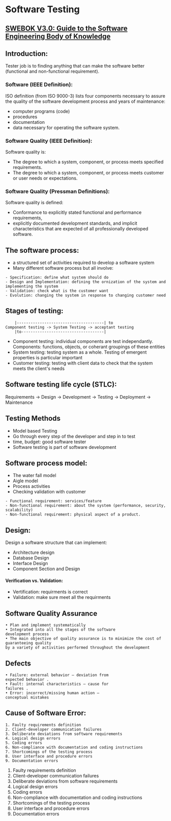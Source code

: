 # Software Testing

## [SWEBOK V3.0: Guide to the Software Engineering Body of Knowledge](https://ieeecs-media.computer.org/media/education/swebok/swebok-v3.pdf)
## Introduction:
Tester job is to finding anything that can make the software better (functional and non-functional requirement).
### Software (IEEE Definition):
ISO definition (from ISO 9000-3) lists four components necessary to assure the quality of the software development process and years of maintenance:
- computer programs (code)
- procedures
- documentation
- data necessary for operating the software system.

### Software Quality (IEEE Definition):
Software quality is:
- The degree to which a system, component, or process meets specified requirements.
- The degree to which a system, component, or process meets customer or user needs or expectations.

### Software Quality (Pressman Definitions):
Software quality is defined:
- Conformance to explicitly stated functional and performance requirements,
- explicitly documented development standards, and implicit characteristics that are expected of all professionally developed software.

## The software process:
- a structured set of activities required to develop a software system
- Many different software process but all involve:
```
- Specification: define what system should do
- Design and Implementation: defining the ornization of the system and implementing the system
- Validation: check what is the customer want 
- Evolution: changing the system in response to changing customer need 
```
## Stages of testing:
```
	|--------------------------------------| to
Component testing -> System Testing -> acceptant testing
	|to------------------------------------|
```
- Component testing: individual components are test independantly. Components: functions, objects, or coherant groupings of these entities
- System testing: testing system as a whole. Testing of emergent properties is particular important
- Customer testing: testing with client data to check that the system meets the client's needs

## Software testing life cycle (STLC):
Requirements -> Design -> Development -> Testing -> Deployment -> Maintenance

## Testing Methods
- Model based Testing
- Go through every step of the developer and step in to test
- time, budget: good software tester
- Software testing is part of software development

## Software process model:
- The water fall model
- Aigle model
- Process activities
- Checking validation with customer
```
- Functional requirement: services/feature
- Non-functional requirement: about the system (performance, security, scalability)
- Non-functional requirement: physical aspect of a product.
```

## Design:
Design a software structure that can implement:
- Architecture design
- Database Design
- Interface Design
- Component Section and Design

#### Verification vs. Validation:
- Vertification: requirments is correct
- Validation: make sure meet all the requirments

## Software Quality Assurance 
```
• Plan and implement systematically
• Integrated into all the stages of the software 
development process
• The main objective of quality assurance is to minimize the cost of guaranteeing quality 
by a variety of activities performed throughout the development
```


## Defects
```
• Failure: external behavior – deviation from 
expected behavior . 
• Fault: internal characteristics – cause for 
failures . 
• Error: incorrect/missing human action –
conceptual mistakes
```

## Cause of Software Error:
```
1. Faulty requirements definition
2. Client-developer communication failures
3. Deliberate deviations from software requirements
4. Logical design errors
5. Coding errors
6. Non-compliance with documentation and coding instructions
7. Shortcomings of the testing process
8. User interface and procedure errors
9. Documentation errors
```
1. Faulty requirements definition
2. Client-developer communication failures
3. Deliberate deviations from software requirements
4. Logical design errors
5. Coding errors
6. Non-compliance with documentation and coding instructions
7. Shortcomings of the testing process
8. User interface and procedure errors
9. Documentation errors
